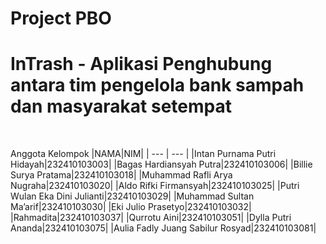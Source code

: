 # Project PBO
# InTrash - Aplikasi Penghubung antara tim pengelola bank sampah dan masyarakat setempat
<br>

Anggota Kelompok
|NAMA|NIM|
| --- | --- |
|Intan Purnama Putri Hidayah|232410103003|
|Bagas Hardiansyah Putra|232410103006|
|Billie Surya Pratama|232410103018|
|Muhammad Rafli Arya Nugraha|232410103020|
|Aldo Rifki Firmansyah|232410103025|
|Putri Wulan Eka Dini Julianti|232410103029|
|Muhammad Sultan Ma’arif|232410103030|
|Eki Julio Prasetyo|232410103032|
|Rahmadita|232410103037|
|Qurrotu Aini|232410103051|
|Dylla Putri Ananda|232410103075|
|Aulia Fadly Juang Sabilur Rosyad|232410103081|
